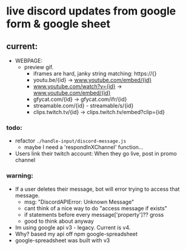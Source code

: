 # live discord updates from google form & google sheet

## current:
- WEBPAGE:
  - preview gif.
    - iframes are hard, janky string matching: https://{}
    - youtu.be/{id} -> www.youtube.com/embed/{id}
    - www.youtube.com/watch?v={id} -> www.youtube.com/embed/{id}
    - gfycat.com/{id} -> gfycat.com/ifr/{id}
    - streamable.com/{id} - streamable/s/{id}
    - clips.twitch.tv/{id} -> clips.twitch.tv/embed?clip={id}


### todo:
- refactor `./handle-input/discord-message.js`
	- maybe I need a 'respondInXChannel' function...
- Users link their twitch account: When they go live, post in promo channel

### warning:
- If a user deletes their message, bot will error trying to access that message.
  - msg: "DiscordAPIError: Unknown Message"
  - cant think of a nice way to do "access message if exists"
  - if statements before every message['property']?? gross
  - good to think about anyway
- Im using google api v3 - legacy. Current is v4.
- Why? based my api off npm google-spreadsheet
- google-spreadsheet was built with v3